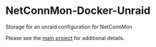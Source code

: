 # NetConnMon-Docker-Unraid
Storage for an unraid configuration for NetConnMon

Please see the [main project](https://github.com/zachrybaker/NetConnMon) for additional details.
